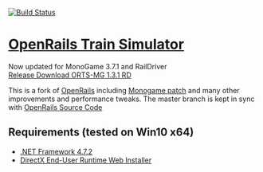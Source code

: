[![Build Status](https://dev.azure.com/perpetualKid/ORTS-MG/_apis/build/status/perpetualKid.ORTS-MG?branchName=master)](https://dev.azure.com/perpetualKid/ORTS-MG/_build/latest?definitionId=1&branchName=master)

# [OpenRails Train Simulator](http://openrails.org/)

Now updated for MonoGame 3.7.1 and RailDriver<br> 
[Release Download ORTS-MG 1.3.1 RD](https://github.com/perpetualKid/ORTS-MG/releases/tag/1.3.1_RD)

This is a fork of [OpenRails](https://launchpad.net/or) including [Monogame patch](http://www.elvastower.com/forums/index.php?/topic/30924-going-beyond-the-4-gb-of-memory/page__view__findpost__p__237281) and many other improvements and performance tweaks. 
The master branch is kept in sync with [OpenRails Source Code](https://github.com/openrails/openrails)

## Requirements (tested on Win10 x64)

- [.NET Framework 4.7.2](https://dotnet.microsoft.com/download/dotnet-framework/net472)
- [DirectX End-User Runtime Web Installer ](https://www.microsoft.com/en-us/download/details.aspx?id=35&nowin10)
